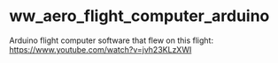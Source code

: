# ww_aero_flight_computer_arduino
Arduino flight computer software that flew on this flight: https://www.youtube.com/watch?v=jvh23KLzXWI

